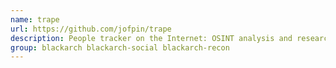 ```yaml
---
name: trape
url: https://github.com/jofpin/trape
description: People tracker on the Internet: OSINT analysis and research tool by Jose Pino.
group: blackarch blackarch-social blackarch-recon
---
```

